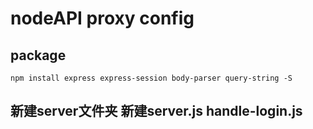 # nodeAPI proxy config


## package

    npm install express express-session body-parser query-string -S

## 新建server文件夹 新建server.js handle-login.js